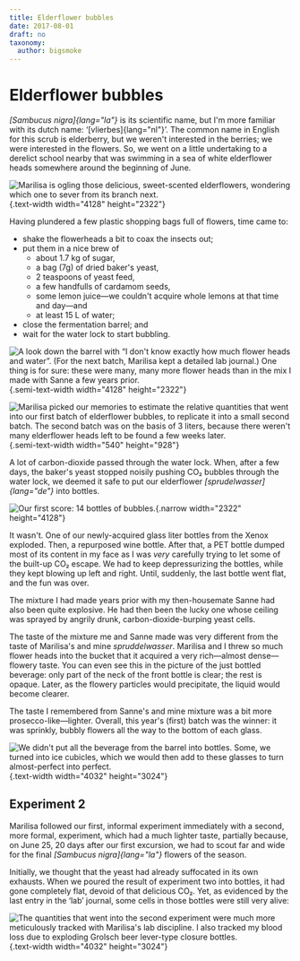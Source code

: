 ```yaml
---
title: Elderflower bubbles
date: 2017-08-01
draft: no
taxonomy:
  author: bigsmoke
---
```


# Elderflower bubbles

_[Sambucus nigra]{lang="la"}_ is its scientific name, but I'm more familiar with its dutch name: ‘[vlierbes]{lang="nl"}’. The common name in English for this scrub is elderberry, but we weren't interested in the berries; we were interested in the flowers. So, we went on a little undertaking to a derelict school nearby that was swimming in a sea of white elderflower heads somewhere around the beginning of June.

![Marilisa is ogling those delicious, sweet-scented elderflowers, wondering which one to sever from its branch next.](Groningen_2017-06-04_Picking_elder_flowerheads_5.jpg){.text-width width="4128" height="2322"}

Having plundered a few plastic shopping bags full of flowers, time came to:

* shake the flowerheads a bit to coax the insects out;
* put them in a nice brew of
    * about 1.7 kg of sugar,
    * a bag (7g) of dried baker's yeast,
    * 2 teaspoons of yeast feed,
    * a few handfulls of cardamom seeds,
    * some lemon juice—we couldn't acquire whole lemons at that time and day—and
    * at least 15 L of water;
* close the fermentation barrel; and
* wait for the water lock to start bubbling.

![A look down the barrel with “I don't know <del>exactly</del> how much flower heads and water”. (For the next batch, Marilisa kept a detailed lab journal.) One thing is for sure: these were many, many more flower heads than in the mix I made with Sanne a few years prior.](Groningen_2017-06-04_Elder_flower_brew_in_bucket_3.jpg){.semi-text-width width="4128" height="2322"}

![Marilisa picked our memories to estimate the relative quantities that went into our first batch of elderflower bubbles, to replicate it into a small second batch. The second batch was on the basis of 3 liters, because there weren't many elderflower heads left to be found a few weeks later.](Groningen_2017-06-25_Post-hoc_notes_by_Marilisa.jpg){.semi-text-width width="540" height="928"}

A lot of carbon-dioxide passed through the water lock. When, after a few days, the baker's yeast stopped noisily pushing CO₂ bubbles through the water lock, we deemed it safe to put our elderflower _[sprudelwasser]{lang="de"}_ into bottles.

![Our first score: 14 bottles of bubbles.](Groningen_2017-06-08_Elder_flower_bubble_in_bottles_1.jpg){.narrow width="2322" height="4128"}

It wasn't. One of our newly-acquired glass liter bottles from the Xenox exploded. Then, a repurposed wine bottle. After that, a PET bottle dumped most of its content in my face as I was _very_ carefully trying to let some of the built-up CO₂ escape. We had to keep depressurizing the bottles, while they kept blowing up left and right. Until, suddenly, the last bottle went flat, and the fun was over.

The mixture I had made years prior with my then-housemate Sanne had also been quite explosive. He had then been the lucky one whose ceiling was sprayed by angrily drunk, carbon-dioxide-burping yeast cells.

The taste of the mixture me and Sanne made was very different from the taste of Marilisa's and mine _spruddelwasser_. Marilisa and I threw so much flower heads into the bucket that it acquired a very rich—almost dense—flowery taste. You can even see this in the picture of the just bottled beverage: only part of the neck of the front bottle is clear; the rest is opaque. Later, as the flowery particles would precipitate, the liquid would become clearer.

The taste I remembered from Sanne's and mine mixture was a bit more prosecco-like—lighter. Overall, this year's (first) batch was the winner: it was sprinkly, bubbly flowers all the way to the bottom of each glass. 

![We didn't put all the beverage from the barrel into bottles. Some, we turned into ice cubicles, which we would then add to these glasses to turn almost-perfect into perfect.](Groningen_2017-06-17_Elder_flower_bubbles_A.jpg){.text-width width="4032" height="3024"}

## Experiment 2

Marilisa followed our first, informal experiment immediately with a second, more formal, experiment, which had a much lighter taste, partially because, on June 25, 20 days after our first excursion, we had to scout far and wide for the final _[Sambucus nigra]{lang="la"}_ flowers of the season.

Initially, we thought that the yeast had already suffocated in its own exhausts. When we poured the result of experiment two into bottles, it had gone completely flat, devoid of that delicious CO₂. Yet, as evidenced by the last entry in the ‘lab’ journal, some cells in those bottles were still very alive:

![The quantities that went into the second experiment were much more meticulously tracked with Marilisa's lab discipline. I also tracked my blood loss due to exploding Grolsch beer lever-type closure bottles.](Our_lab_journal.jpg){.text-width width="4032" height="3024"}

